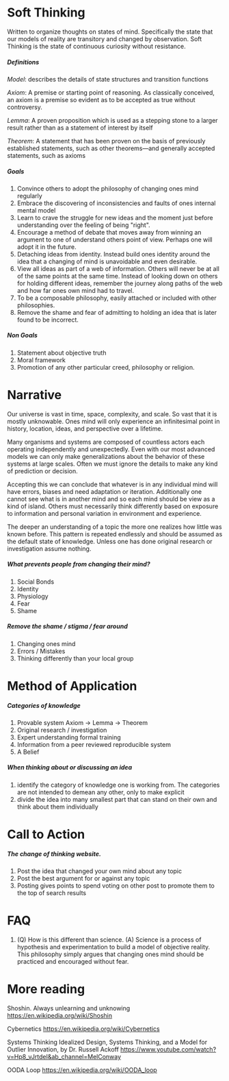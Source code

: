 # Soft Thinking
Written to organize thoughts on states of mind. Specifically the state that our models of reality are transitory and changed by observation. Soft Thinking is the state of continuous curiosity without resistance.

##### Definitions
_Model_: describes the details of state structures and transition functions

_Axiom_: A premise or starting point of reasoning. As classically conceived, an axiom is a premise so evident as to be accepted as true without controversy.

_Lemma_: A proven proposition which is used as a stepping stone to a larger result rather than as a statement of interest by itself

_Theorem_: A statement that has been proven on the basis of previously established statements, such as other theorems—and generally accepted statements, such as axioms

##### Goals
1. Convince others to adopt the philosophy of changing ones mind regularly
2. Embrace the discovering of inconsistencies and faults of ones internal mental model
3. Learn to crave the struggle for new ideas and the moment just before understanding over the feeling of being "right".
4. Encourage a method of debate that moves away from winning an argument to one of understand others point of view. Perhaps one will adopt it in the future.
5. Detaching ideas from identity. Instead build ones identity around the idea that a changing of mind is unavoidable and even desirable.
6. View all ideas as part of a web of information. Others will never be at all of the same points at the same time. Instead of looking down on others for holding different ideas, remember the journey along paths of the web and how far ones own mind had to travel.
7. To be a composable philosophy, easily attached or included with other philosophies.
8. Remove the shame and fear of admitting to holding an idea that is later found to be incorrect.

##### Non Goals
1. Statement about objective truth
2. Moral framework
3. Promotion of any other particular creed, philosophy or religion.

# Narrative

Our universe is vast in time, space, complexity, and scale. So vast that it is mostly unknowable. Ones mind will only experience an infinitesimal point in history, location, ideas, and perspective over a lifetime.

Many organisms and systems are composed of countless actors each operating independently and unexpectedly. Even with our most advanced models we can only make generalizations about the behavior of these systems at large scales. Often we must ignore the details to make any kind of prediction or decision.

Accepting this we can conclude that whatever is in any individual mind will have errors, biases and need adaptation or iteration. Additionally one cannot see what is in another mind and so each mind should be view as a kind of island. Others must necessarily think differently based on exposure to information and personal variation in environment and experience.

The deeper an understanding of a topic the more one realizes how little was known before. This pattern is repeated endlessly and should be assumed as the default state of knowledge. Unless one has done original research or investigation assume nothing.

##### What prevents people from changing their mind?
1. Social Bonds
2. Identity
3. Physiology
4. Fear
5. Shame

##### Remove the shame / stigma / fear around
1. Changing ones mind
2. Errors / Mistakes
3. Thinking differently than your local group


# Method of Application
##### Categories of knowledge
1. Provable system Axiom -> Lemma -> Theorem
2. Original research / investigation
3. Expert understanding formal training
4. Information from a peer reviewed reproducible system
5. A Belief

##### When thinking about or discussing an idea
1. identify the category of knowledge one is working from. The categories are not intended to demean any other, only to make explicit
2. divide the idea into many smallest part that can stand on their own and think about them individually

# Call to Action
##### The change of thinking website.
1. Post the idea that changed your own mind about any topic
2. Post the best argument for or against any topic
3. Posting gives points to spend voting on other post to promote them to the top of search results

# FAQ
1. (Q) How is this different than science. (A) Science is a process of hypothesis and experimentation to build a model of objective reality. This philosophy simply argues that changing ones mind should be practiced and encouraged without fear.

# More reading
Shoshin. Always unlearning and unknowing
https://en.wikipedia.org/wiki/Shoshin

Cybernetics
https://en.wikipedia.org/wiki/Cybernetics

Systems Thinking
Idealized Design, Systems Thinking, and a Model for Outlier Innovation, by Dr. Russell Ackoff
https://www.youtube.com/watch?v=Hp8_vJrtdeI&ab_channel=MelConway

OODA Loop
https://en.wikipedia.org/wiki/OODA_loop

